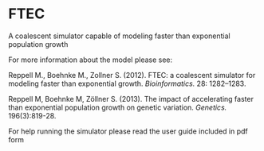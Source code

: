 # FTEC
A coalescent simulator capable of modeling faster than exponential population growth

For more information about the model please see:

Reppell M., Boehnke M., Zollner S. (2012). FTEC: a coalescent simulator for modeling faster than exponential growth. *Bioinformatics.* 28: 1282–1283.

Reppell M, Boehnke M, Zöllner S. (2013). The impact of accelerating faster than exponential population growth on genetic variation. *Genetics.* 196(3):819-28.

For help running the simulator please read the user guide included in pdf form
